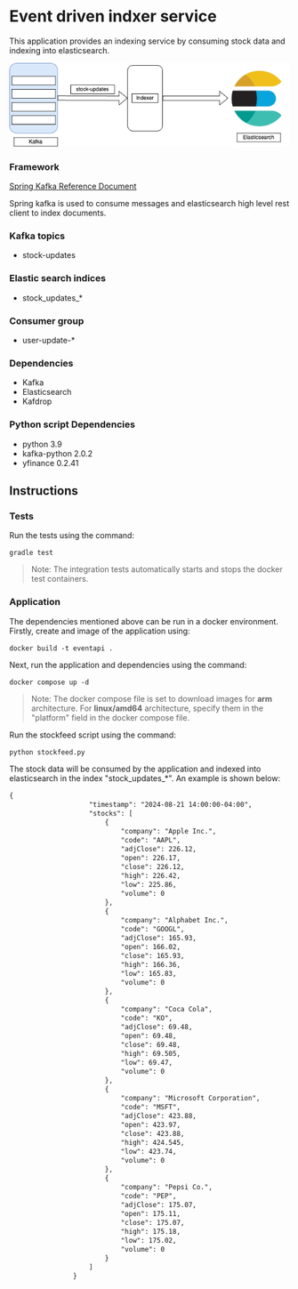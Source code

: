 # Event driven indxer service

This application provides an indexing service by consuming stock data and indexing into elasticsearch. 


![](indexed.png)

### Framework

[Spring Kafka Reference Document](https://docs.spring.io/spring-kafka/reference/html/)

Spring kafka is used to consume messages and elasticsearch high level
rest client to index documents.

### Kafka topics

- stock-updates

### Elastic search indices

- stock_updates_*

### Consumer group

- user-update-*

### Dependencies 

- Kafka
- Elasticsearch
- Kafdrop

### Python script Dependencies
- python 3.9
- kafka-python 2.0.2
- yfinance 0.2.41

## Instructions

### Tests
Run the tests using the command:

```
gradle test
```
>
> Note: The integration tests automatically starts and
> stops the docker test containers.

### Application

The dependencies mentioned above can be run in a docker environment. Firstly,
create and image of the application using:

```
docker build -t eventapi .
```

Next, run the application and dependencies using the command:
```
docker compose up -d
```
>
> Note: The docker compose file is set to download images for **arm** architecture. 
> For **linux/amd64** architecture, specify them in the "platform"
> field in the docker compose file.

Run the stockfeed script using the command:

```
python stockfeed.py
```

The stock data will be consumed by the application and indexed into elasticsearch in the index "stock_updates_*". An example
is shown below:

```
{
                    "timestamp": "2024-08-21 14:00:00-04:00",
                    "stocks": [
                        {
                            "company": "Apple Inc.",
                            "code": "AAPL",
                            "adjClose": 226.12,
                            "open": 226.17,
                            "close": 226.12,
                            "high": 226.42,
                            "low": 225.86,
                            "volume": 0
                        },
                        {
                            "company": "Alphabet Inc.",
                            "code": "GOOGL",
                            "adjClose": 165.93,
                            "open": 166.02,
                            "close": 165.93,
                            "high": 166.36,
                            "low": 165.83,
                            "volume": 0
                        },
                        {
                            "company": "Coca Cola",
                            "code": "KO",
                            "adjClose": 69.48,
                            "open": 69.48,
                            "close": 69.48,
                            "high": 69.505,
                            "low": 69.47,
                            "volume": 0
                        },
                        {
                            "company": "Microsoft Corporation",
                            "code": "MSFT",
                            "adjClose": 423.88,
                            "open": 423.97,
                            "close": 423.88,
                            "high": 424.545,
                            "low": 423.74,
                            "volume": 0
                        },
                        {
                            "company": "Pepsi Co.",
                            "code": "PEP",
                            "adjClose": 175.07,
                            "open": 175.11,
                            "close": 175.07,
                            "high": 175.18,
                            "low": 175.02,
                            "volume": 0
                        }
                    ]
                }
```






